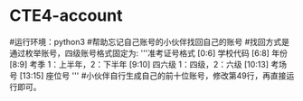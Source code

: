 # CTE4-account
#运行环境：python3
#帮助忘记自己账号的小伙伴找回自己的账号
#找回方式是通过枚举账号，四级账号格式固定为:
'''准考证号格式
    [0:6]   学校代码
    [6:8]   年份
    [8:9]   考季 1：上半年，2：下半年
    [9:10]  四六级 1：四级，2：六级
    [10:13] 考场号
    [13:15] 座位号
'''
#小伙伴自行生成自己的前十位账号，修改第49行，再直接运行即可。
